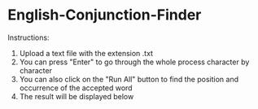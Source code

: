 # English-Conjunction-Finder

Instructions:
1. Upload a text file with the extension .txt
2. You can press "Enter" to go through the whole process character by character
3. You can also click on the "Run All" button to find the position and occurrence of the accepted word
4. The result will be displayed below